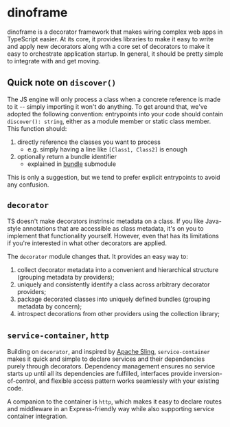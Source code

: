 # dinoframe

dinoframe is a decorator framework that makes wiring complex web apps in TypeScript easier. At its core, it provides libraries to make it easy to write and apply new decorators along wth a core set of decorators to make it easy to orchestrate application startup. In general, it should be pretty simple to integrate with and get moving.

## Quick note on `discover()`

The JS engine will only process a class when a concrete reference is made to it -- simply importing it won't do anything. To get around that, we've adopted the following convention: entrypoints into your code should contain `discover(): string`, either as a module member or static class member. This function should:

1. directly reference the classes you want to process
   - e.g. simply having a line like `[Class1, Class2]` is enough
2. optionally return a bundle identifier
   - explained in [bundle](./service-container/bundle/readme.md) submodule

This is only a suggestion, but we tend to prefer explicit entrypoints to avoid any confusion. 

## `decorator`

TS doesn't make decorators instrinsic metadata on a class. If you like Java-style annotations that are accessible as class metadata, it's on you to implement that functionality yourself. However, even that has its limitations if you're interested in what other decorators are applied.

The `decorator` module changes that. It provides an easy way to:

1. collect decorator metadata into a convenient and hierarchical structure (grouping metadata by providers);
2. uniquely and consistently identify a class across arbitrary decorator providers;
3. package decorated classes into uniquely defined bundles (grouping metadata by concern);
4. introspect decorations from other providers using the collection library;

## `service-container`, `http`

Building on `decorator`, and inspired by [Apache Sling](https://sling.apache.org/), `service-container` makes it quick and simple to declare services and their 
 dependencies purely through decorators. Dependency management ensures no service starts up until all its dependencies are fulfilled, interfaces provide inversion-of-control, and flexible access pattern works seamlessly with your existing code.

A companion to the container is `http`, which makes it easy to declare routes and middleware in an Express-friendly way while also supporting service container integration.
